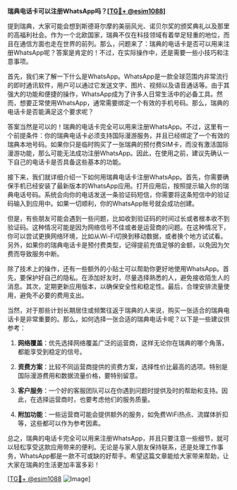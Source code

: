 **瑞典电话卡可以注册WhatsApp吗？[[TG💪+ @esim1088](https://t.me/s/esim1088)]**

提到瑞典，大家可能会想到斯德哥尔摩的美丽风光、诺贝尔奖的颁奖典礼以及那里的高福利社会。作为一个北欧国家，瑞典不仅在科技领域有着举足轻重的地位，而且在通信方面也走在世界的前列。那么，问题来了：瑞典的电话卡是否可以用来注册WhatsApp呢？答案是肯定的！不过，在实际操作中，还是需要一些小技巧和注意事项。

首先，我们来了解一下什么是WhatsApp。WhatsApp是一款全球范围内非常流行的即时通讯软件，用户可以通过它发送文字、图片、视频以及语音通话等。由于其强大的功能和便捷的操作，WhatsApp成为了许多人日常生活中的必备工具。然而，想要正常使用WhatsApp，通常需要绑定一个有效的手机号码。那么，瑞典的电话卡是否能满足这个要求呢？

答案当然是可以的！瑞典的电话卡完全可以用来注册WhatsApp。不过，这里有一个前提条件：你的瑞典电话卡必须支持国际漫游服务，并且已经绑定了一个有效的瑞典本地号码。如果你只是临时购买了一张瑞典的预付费SIM卡，而没有激活国际漫游功能，那么可能无法成功注册WhatsApp。因此，在使用之前，建议先确认一下自己的电话卡是否具备这些基本的功能。

接下来，我们就详细介绍一下如何用瑞典电话卡注册WhatsApp。首先，你需要确保手机已经安装了最新版本的WhatsApp应用。打开应用后，按照提示输入你的瑞典电话号码。系统会向你的电话发送一条验证码短信，你需要将这条短信中的验证码输入到应用中。如果一切顺利，你的WhatsApp账号就会成功创建。

但是，有些朋友可能会遇到一些问题，比如收到验证码的时间过长或者根本收不到验证码。这种情况可能是因为网络信号不佳或者是运营商的问题。在这种情况下，你可以尝试更换网络环境，比如从Wi-Fi切换到移动数据，或者换个地方试试看。另外，如果你的瑞典电话卡是预付费类型，记得提前充值足够的金额，以免因为欠费而导致服务中断。

除了技术上的操作，还有一些额外的小贴士可以帮助你更好地使用WhatsApp。首先，要保护好自己的隐私。在添加好友时，尽量选择熟悉的人，避免接收陌生人的消息。其次，定期更新应用版本，以确保安全性和稳定性。最后，合理安排流量使用，避免不必要的费用支出。

当然，对于那些计划长期居住或频繁往返于瑞典的人来说，购买一张适合的瑞典电话卡是非常重要的。那么，如何选择一张合适的瑞典电话卡呢？以下是一些建议供参考：

1. **网络覆盖**：优先选择网络覆盖广泛的运营商，这样无论你在瑞典的哪个角落，都能享受到稳定的信号。
   
2. **资费方案**：比较不同运营商提供的资费方案，选择性价比最高的选项。特别是国际漫游费用和数据流量价格，要特别留意。

3. **客户服务**：一个好的客服团队可以在你遇到问题时提供及时的帮助和支持。因此，在选择运营商时，也要考虑他们的服务质量。

4. **附加功能**：一些运营商可能会提供额外的服务，如免费WiFi热点、流媒体折扣等，这些都可以作为参考因素。

总之，瑞典的电话卡完全可以用来注册WhatsApp，并且只要注意一些细节，就可以轻松享受这款应用带来的便利。无论是与家人朋友保持联系，还是处理工作事务，WhatsApp都是一款不可或缺的好帮手。希望这篇文章能给大家带来帮助，让大家在瑞典的生活更加丰富多彩！

[[TG💪+ @esim1088](https://t.me/s/esim1088) ![Image](https://i.postimg.cc/4NQfJmqS/Snipaste-2025-05-13-00-14-12.png)]